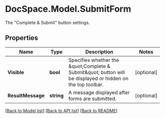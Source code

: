 # DocSpace.Model.SubmitForm
The \"Complete & Submit\" button settings.

## Properties

Name | Type | Description | Notes
------------ | ------------- | ------------- | -------------
**Visible** | **bool** | Specifies whether the \&quot;Complete  &amp; Submit\&quot; button will be displayed or hidden on the top toolbar. | [optional] 
**ResultMessage** | **string** | A message displayed after forms are submitted. | [optional] 

[[Back to Model list]](../README.md#documentation-for-models) [[Back to API list]](../README.md#documentation-for-api-endpoints) [[Back to README]](../README.md)

